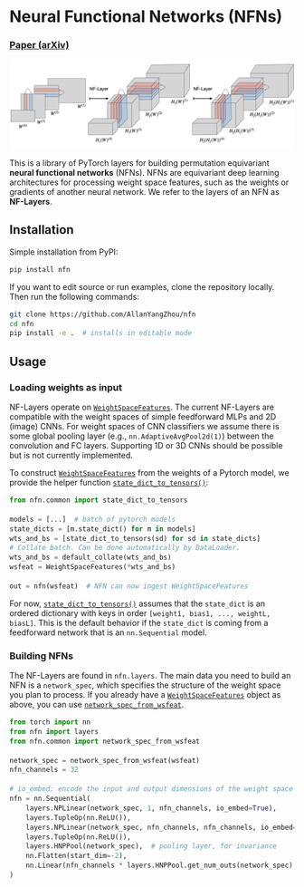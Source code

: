 # Neural Functional Networks (NFNs)
### [Paper (arXiv)](https://arxiv.org/abs/2302.14040)

![Diagram of NFN](https://raw.githubusercontent.com/AllanYangZhou/nfn/main/imgs/diagram.png)

This is a library of PyTorch layers for building permutation equivariant **neural functional networks** (NFNs). NFNs are equivariant deep learning architectures for processing weight space features, such as the weights or gradients of another neural network. We refer to the layers of an NFN as **NF-Layers**.

## Installation
Simple installation from PyPI:
```bash
pip install nfn
```
If you want to edit source or run examples, clone the repository locally. Then run the following commands:
```bash
git clone https://github.com/AllanYangZhou/nfn
cd nfn
pip install -e .  # installs in editable mode
```

## Usage

### Loading weights as input
NF-Layers operate on [`WeightSpaceFeatures`](/nfn.common/#nfn.common.WeightSpaceFeatures). The current NF-Layers are compatible with the weight spaces of simple feedforward MLPs and 2D (image) CNNs. For weight spaces of CNN classifiers we assume there is some global pooling layer (e.g., `nn.AdaptiveAvgPool2d(1)`) between the convolution and FC layers. Supporting 1D or 3D CNNs should be possible but is not currently implemented.

To construct [`WeightSpaceFeatures`](/nfn.common/#nfn.commonWeightSpaceFeatures) from the weights of a Pytorch model, we provide the helper function [`state_dict_to_tensors()`](/nfn.common/#nfn.common.state_dict_to_tensors):
```python
from nfn.common import state_dict_to_tensors

models = [...]  # batch of pytorch models
state_dicts = [m.state_dict() for m in models]
wts_and_bs = [state_dict_to_tensors(sd) for sd in state_dicts]
# Collate batch. Can be done automatically by DataLoader.
wts_and_bs = default_collate(wts_and_bs)
wsfeat = WeightSpaceFeatures(*wts_and_bs)

out = nfn(wsfeat)  # NFN can now ingest WeightSpaceFeatures
```
For now, [`state_dict_to_tensors()`](/nfn.common/#nfn.common.state_dict_to_tensors) assumes that the `state_dict` is an ordered dictionary with keys in order `[weight1, bias1, ..., weightL, biasL]`. This is the default behavior if the `state_dict` is coming from a feedforward network that is an `nn.Sequential` model.

### Building NFNs
The NF-Layers are found in `nfn.layers`. The main data you need to build an NFN is a `network_spec`, which specifies the structure of the weight space you plan to process. If you already have a [`WeightSpaceFeatures`](/nfn.common/#nfn.commonWeightSpaceFeatures) object as above, you can use [`network_spec_from_wsfeat`](/nfn.common/#nfn.common.network_spec_from_wsfeat).

```python
from torch import nn
from nfn import layers
from nfn.common import network_spec_from_wsfeat

network_spec = network_spec_from_wsfeat(wsfeat)
nfn_channels = 32

# io_embed: encode the input and output dimensions of the weight space feature
nfn = nn.Sequential(
    layers.NPLinear(network_spec, 1, nfn_channels, io_embed=True),
    layers.TupleOp(nn.ReLU()),
    layers.NPLinear(network_spec, nfn_channels, nfn_channels, io_embed=True),
    layers.TupleOp(nn.ReLU()),
    layers.HNPPool(network_spec),  # pooling layer, for invariance
    nn.Flatten(start_dim=-2),
    nn.Linear(nfn_channels * layers.HNPPool.get_num_outs(network_spec), 1)
)
```